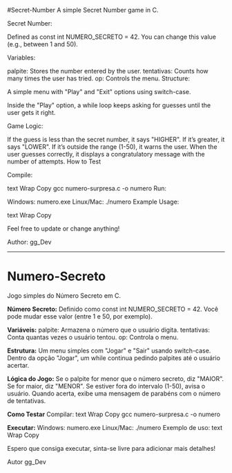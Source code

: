 #Secret-Number
A simple Secret Number game in C.

Secret Number:

Defined as const int NUMERO_SECRETO = 42. You can change this value (e.g., between 1 and 50).

Variables:

palpite: Stores the number entered by the user.
tentativas: Counts how many times the user has tried.
op: Controls the menu.
Structure:

A simple menu with "Play" and "Exit" options using switch-case.

Inside the "Play" option, a while loop keeps asking for guesses until the user gets it right.

Game Logic:

If the guess is less than the secret number, it says "HIGHER".
If it’s greater, it says "LOWER".
If it’s outside the range (1-50), it warns the user.
When the user guesses correctly, it displays a congratulatory message with the number of attempts.
How to Test

Compile:

text
Wrap
Copy
gcc numero-surpresa.c -o numero
Run:

Windows: numero.exe
Linux/Mac: ./numero
Example Usage:

text
Wrap
Copy

Feel free to update or change anything!

Author: gg_Dev

--------------------------------------------------------------------------------------------------------------------
# Numero-Secreto
Jogo simples do Número Secreto em C.

**Número Secreto:**
Definido como const int NUMERO_SECRETO = 42. Você pode mudar esse valor (entre 1 e 50, por exemplo).

**Variáveis:**
palpite: Armazena o número que o usuário digita.
tentativas: Conta quantas vezes o usuário tentou.
op: Controla o menu.

**Estrutura:**
Um menu simples com "Jogar" e "Sair" usando switch-case.
Dentro da opção "Jogar", um while continua pedindo palpites até o usuário acertar.

**Lógica do Jogo:**
Se o palpite for menor que o número secreto, diz "MAIOR".
Se for maior, diz "MENOR".
Se estiver fora do intervalo (1-50), avisa o usuário.
Quando acerta, exibe uma mensagem de parabéns com o número de tentativas.

**Como Testar**
Compilar:
text
Wrap
Copy
gcc numero-surpresa.c -o numero

**Executar:**
Windows: numero.exe
Linux/Mac: ./numero
Exemplo de uso:
text
Wrap
Copy

Espero que consiga executar, sinta-se livre para adicionar mais detalhes! 

Autor gg_Dev
